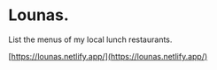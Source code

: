 # Lounas.

List the menus of my local lunch restaurants.

[https://lounas.netlify.app/](https://lounas.netlify.app/)
